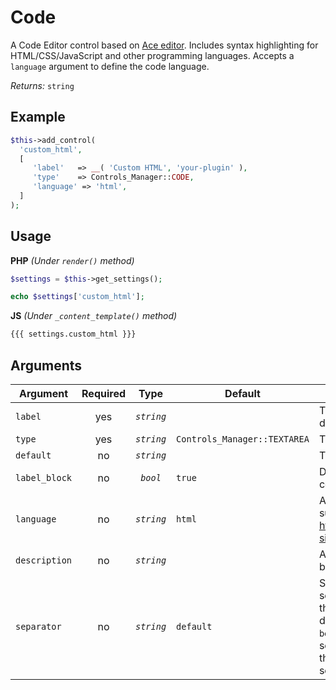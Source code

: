 # Code

A Code Editor control based on [Ace editor](https://ace.c9.io/).
Includes syntax highlighting for HTML/CSS/JavaScript and other programming languages. Accepts a `language` argument to define the code language.

*Returns:* `string`

## Example

```php
$this->add_control(
  'custom_html',
  [
     'label'   => __( 'Custom HTML', 'your-plugin' ),
     'type'    => Controls_Manager::CODE,
     'language' => 'html',
  ]
);
```

## Usage

**PHP** *(Under `render()` method)*
```php
$settings = $this->get_settings(); 

echo $settings['custom_html'];
```

**JS** *(Under `_content_template()` method)*
```html
{{{ settings.custom_html }}}
```

## Arguments

Argument       | Required   | Type         | Default                      | Description
------------   | :--------: | :------:     | ---------------------------- | ---------------------------------------------
`label`        | yes        | *`string`*   |                              | The label of the control - displayed next to it
`type`         | yes        | *`string`*   | `Controls_Manager::TEXTAREA` | The type of the control
`default`      | no         | *`string`*   |                              | The default value of the control
`label_block`  | no         | *`bool`*     | `true`                       | Display the label above the control by setting to true
`language`     | no         | *`string`*   | `html`                       | Any language(mode) supported by Ace editor. (see https://ace.c9.io/build/kitchen-sink.html)
`description`  | no         | *`string`*   |                              | A description text to display below the control
`separator`    | no         | *`string`*   | `default`                    | Set the position of the control separator. `default` means that the separator will be posited depending on the control type. `before` or `after` will force the separator position before/after the control. `none` will hide the separator